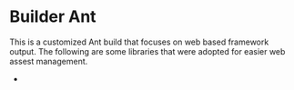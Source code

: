 # Builder Ant
This is a customized Ant build that focuses on web based framework output. The following are some libraries that were adopted for easier web assest management.

* 